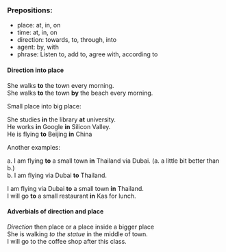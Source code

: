 ### Prepositions:

- place: at, in, on
- time: at, in, on
- direction: towards, to, through, into
- agent: by, with
- phrase: Listen to, add to, agree with, according to



#### Direction into place

She walks **to** the town every morning.  
She walks **to** the town **by** the beach every morning.  

Small place into big place:

She studies **in** the library **at** university.  
He works **in** Google **in** Silicon Valley.  
He is flying **to** Beijing **in** China

Another examples:

a. I am flying **to** a small town **in** Thailand via Dubai. (a. a little bit better than b.)  
b. I am flying via Dubai **to** Thailand.  

I am flying via Dubai **to** a small town **in** Thailand.  
I will go **to** a small restaurant **in** Kas for lunch.  


#### Adverbials of direction and place

_Direction_ then place or a place inside a bigger place  
She is walking _to the statue_ in the middle of town.  
I will go to the coffee shop after this class.  

